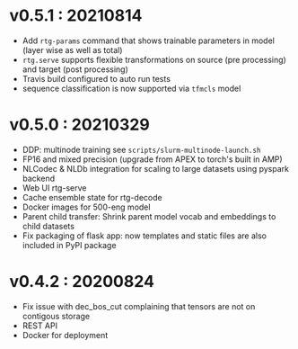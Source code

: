 # v0.5.1 : 20210814

- Add `rtg-params` command that shows trainable parameters in model (layer wise as well as total)
- `rtg.serve` supports flexible transformations on source (pre processing) and target (post processing)
- Travis build configured to auto run tests
- sequence classification is now supported via `tfmcls` model  


# v0.5.0 : 20210329
- DDP: multinode training see `scripts/slurm-multinode-launch.sh`
- FP16 and mixed precision (upgrade from APEX to torch's built in AMP)
- NLCodec & NLDb integration for scaling to large datasets using pyspark backend
- Web UI rtg-serve
- Cache ensemble state for rtg-decode
- Docker images for 500-eng model
- Parent child transfer: Shrink parent model vocab and embeddings to child datasets 
- Fix packaging of flask app: now templates and static files are also included in PyPI package


# v0.4.2 : 20200824 
- Fix issue with dec_bos_cut complaining that tensors are not on contigous storage
- REST API
- Docker for deployment
